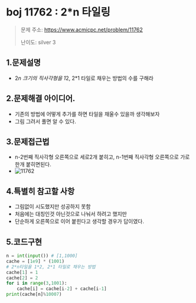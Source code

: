 # boj 11762 : 2*n 타일링
> 문제 주소: https://www.acmicpc.net/problem/11762
> 
> 난이도: silver 3

## 1.문제설명
- 2*n 크기의 직사각형을 1*2, 2*1 타일로 채우는 방법의 수를 구해라
## 2.문제해결 아이디어.
- 기존의 방법에 어떻게 추가를 하면 타일을 채울수 있을까 생각해보자
- 그림 그려서 풀면 알 수 있다.
## 3.문제접근법
- n-2번째 직사각형 오른쪽으로 세로2개 붙히고, n-1번째 직사각형 오른쪽으로 가로 한개 붙히면된다.
- ![11762](KKS/imgs/11762.jpg)
## 4.특별히 참고할 사항
- 그림없이 시도했지만 성공하지 못함
- 처음에는 대칭인것 아닌것으로 나눠서 하려고 했지만
- 단순하게 오른쪽으로 이어 붙힌다고 생각할 경우가 답이였다.
## 5.코드구현
``` python
n = int(input()) # [1,1000]
cache = [1e9] * (1001)
# 2*n타일을 1*2, 2*1 타일로 채우는 방법
cache[1] = 1
cache[2] = 2
for i in range(3,1001):
    cache[i] = cache[i-2] + cache[i-1]
print(cache[n]%10007)
```
